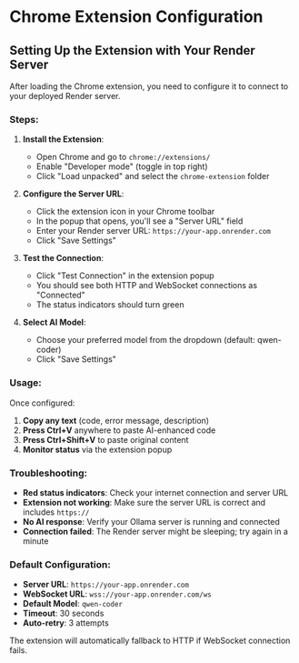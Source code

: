 # Chrome Extension Configuration

## Setting Up the Extension with Your Render Server

After loading the Chrome extension, you need to configure it to connect to your deployed Render server.

### Steps:

1. **Install the Extension**:
   - Open Chrome and go to `chrome://extensions/`
   - Enable "Developer mode" (toggle in top right)
   - Click "Load unpacked" and select the `chrome-extension` folder

2. **Configure the Server URL**:
   - Click the extension icon in your Chrome toolbar
   - In the popup that opens, you'll see a "Server URL" field
   - Enter your Render server URL: `https://your-app.onrender.com`
   - Click "Save Settings"

3. **Test the Connection**:
   - Click "Test Connection" in the extension popup
   - You should see both HTTP and WebSocket connections as "Connected"
   - The status indicators should turn green

4. **Select AI Model**:
   - Choose your preferred model from the dropdown (default: qwen-coder)
   - Click "Save Settings"

### Usage:

Once configured:
1. **Copy any text** (code, error message, description)
2. **Press Ctrl+V** anywhere to paste AI-enhanced code
3. **Press Ctrl+Shift+V** to paste original content
4. **Monitor status** via the extension popup

### Troubleshooting:

- **Red status indicators**: Check your internet connection and server URL
- **Extension not working**: Make sure the server URL is correct and includes `https://`
- **No AI response**: Verify your Ollama server is running and connected
- **Connection failed**: The Render server might be sleeping; try again in a minute

### Default Configuration:

- **Server URL**: `https://your-app.onrender.com`
- **WebSocket URL**: `wss://your-app.onrender.com/ws`
- **Default Model**: `qwen-coder`
- **Timeout**: 30 seconds
- **Auto-retry**: 3 attempts

The extension will automatically fallback to HTTP if WebSocket connection fails.
